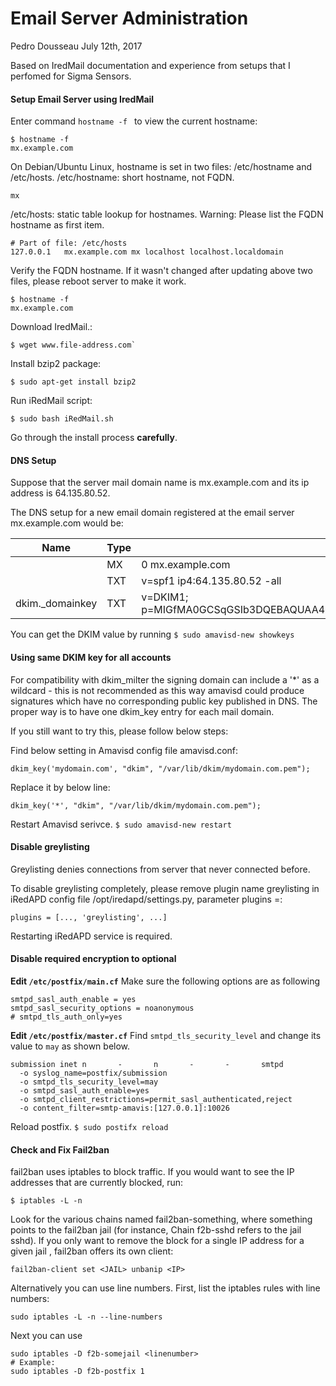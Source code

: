 # Email Server Administration

Pedro Dousseau
July 12th, 2017

Based on IredMail documentation and experience from setups that I perfomed for Sigma Sensors.


#### Setup Email Server using IredMail

Enter command `hostname -f ` to view the current hostname:
```
$ hostname -f
mx.example.com
```

On Debian/Ubuntu Linux, hostname is set in two files: /etc/hostname and /etc/hosts.
/etc/hostname: short hostname, not FQDN.
```
mx
```
/etc/hosts: static table lookup for hostnames. Warning: Please list the FQDN hostname as first item.
```
# Part of file: /etc/hosts
127.0.0.1   mx.example.com mx localhost localhost.localdomain
```
Verify the FQDN hostname. If it wasn't changed after updating above two files, please reboot server to make it work.

```
$ hostname -f
mx.example.com
```

Download IredMail.:
```
$ wget www.file-address.com`
```

Install bzip2 package:

```
$ sudo apt-get install bzip2
```

Run iRedMail script:

```
$ sudo bash iRedMail.sh
```

Go through the install process **carefully**.

#### DNS Setup 

Suppose that the server mail domain name is mx.example.com and its ip address is 64.135.80.52.

The DNS setup for a new email domain registered at the email server mx.example.com would be:

|  Name 			| Type | Value                                      |
|-------------------------|-------|---------------------------------------|
|                               | MX   | 0 mx.example.com                |
|                               | TXT  | v=spf1 ip4:64.135.80.52 -all |
| dkim._domainkey |  TXT | v=DKIM1; p=MIGfMA0GCSqGSIb3DQEBAQUAA4GNADCBiQKBgQDPopPTChU8feoP3QDrzc506D3aD7a2Ddo/s1HpoUpei27C4fvMDhe5BhbUgFtPjf4egmx4yQpgt056qcT5dFBeOMgzXuIVmbw4QZjssrjiVUvZQ1LmmSfVsI1q/GcYd5GnIPiRJJ2xrmZ/FNAZ8pYI+mhuWewqjM8BkxYMCV3V4QIDAQAB |

You can get the DKIM value by running `$ sudo amavisd-new showkeys`




#### Using same DKIM key for all accounts

For compatibility with dkim_milter the signing domain can include a '*' as a wildcard - this is not recommended as this way amavisd could produce signatures which have no corresponding public key published in DNS. The proper way is to have one dkim_key entry for each mail domain.

If you still want to try this, please follow below steps:

Find below setting in Amavisd config file amavisd.conf:
```
dkim_key('mydomain.com', "dkim", "/var/lib/dkim/mydomain.com.pem");
```
Replace it by below line:

```
dkim_key('*', "dkim", "/var/lib/dkim/mydomain.com.pem");
```

Restart Amavisd serivce. `$ sudo amavisd-new restart`



#### Disable greylisting

Greylisting denies connections from server that never connected before.

To disable greylisting completely, please remove plugin name greylisting in iRedAPD config file /opt/iredapd/settings.py, parameter plugins =:

```
plugins = [..., 'greylisting', ...]
```

Restarting iRedAPD service is required.



#### Disable required encryption to optional

__Edit `/etc/postfix/main.cf`__
Make sure the following options are as following
```
smtpd_sasl_auth_enable = yes
smtpd_sasl_security_options = noanonymous
# smtpd_tls_auth_only=yes
```

__Edit `/etc/postfix/master.cf`__
Find `smtpd_tls_security_level` and change its value to `may` as shown below.

```
submission inet n       -       n       -       -       smtpd
  -o syslog_name=postfix/submission
  -o smtpd_tls_security_level=may
  -o smtpd_sasl_auth_enable=yes
  -o smtpd_client_restrictions=permit_sasl_authenticated,reject
  -o content_filter=smtp-amavis:[127.0.0.1]:10026
```

Reload postfix. `$ sudo postifx reload`

#### Check and Fix Fail2ban

fail2ban uses iptables to block traffic. If you would want to see the IP addresses that are 
currently blocked, run:

```
$ iptables -L -n 
```
Look for the various chains named fail2ban-something, where something points 
to the fail2ban jail (for instance, Chain f2b-sshd refers to the jail sshd). If you only want to 
remove the block for a single IP address <IP> for a given jail <JAIL>, fail2ban offers its own 
client:

```
fail2ban-client set <JAIL> unbanip <IP>
```

Alternatively you can use line numbers. First, list the iptables rules with line numbers:

```
sudo iptables -L -n --line-numbers
```

Next you can use

```
sudo iptables -D f2b-somejail <linenumber> 
# Example:
sudo iptables -D f2b-postfix 1
```

